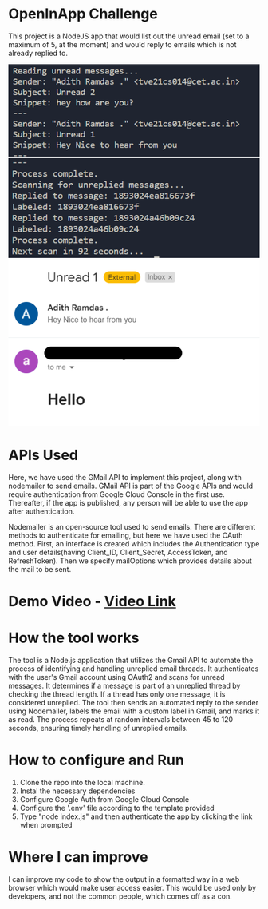 # OpenInApp Challenge
This project is a NodeJS app that would list out the unread email (set to a maximum of 5, at the moment) and would reply to emails which is not already replied to. 

![Screenshot](img1.png)
![Screenshot](img2.png)
![Screenshot](img3.png)

# APIs Used
Here, we have used the GMail API to implement this project, along with nodemailer to send emails. 
GMail API is part of the Google APIs and would require authentication from Google Cloud Console in the first use. Thereafter, if the app is published, any person will be able to use the app after authentication.

Nodemailer is an open-source tool used to send emails. There are different methods to authenticate for emailing, but here we have used the OAuth method. First, an interface is created which includes the Authentication type and user details(having Client_ID, Client_Secret, AccessToken, and RefreshToken). Then we specify mailOptions which provides details about the mail to be sent.

# Demo Video - [Video Link](https://drive.google.com/file/d/1pcLSodtuJRuBEM5-wfaQP-ryFD3TeD_5/view?usp=sharing)

# How the tool works
The tool is a Node.js application that utilizes the Gmail API to automate the process of identifying and handling unreplied email threads. It authenticates with the user's Gmail account using OAuth2 and scans for unread messages. It determines if a message is part of an unreplied thread by checking the thread length. If a thread has only one message, it is considered unreplied. The tool then sends an automated reply to the sender using Nodemailer, labels the email with a custom label in Gmail, and marks it as read. The process repeats at random intervals between 45 to 120 seconds, ensuring timely handling of unreplied emails.

# How to configure and Run
1) Clone the repo into the local machine.
2) Instal the necessary dependencies
3) Configure Google Auth from Google Cloud Console
4) Configure the '.env' file according to the template provided
5) Type "node index.js" and then authenticate the app by clicking the link when prompted

# Where I can improve
I can improve my code to show the output in a formatted way in a web browser which would make user access easier. This would be used only by developers, and not the common people, which comes off as a con.
